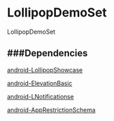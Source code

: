 LollipopDemoSet
===============

LollipopDemoSet


###Dependencies
------
[android-LollipopShowcase](https://github.com/mikepenz/Android-LollipopShowcase)

[android-ElevationBasic](https://github.com/googlesamples/android-ElevationBasic)

[android-LNotificationse](https://github.com/googlesamples/android-LNotifications)

[android-AppRestrictionSchema](https://github.com/googlesamples/android-AppRestrictionSchema)

